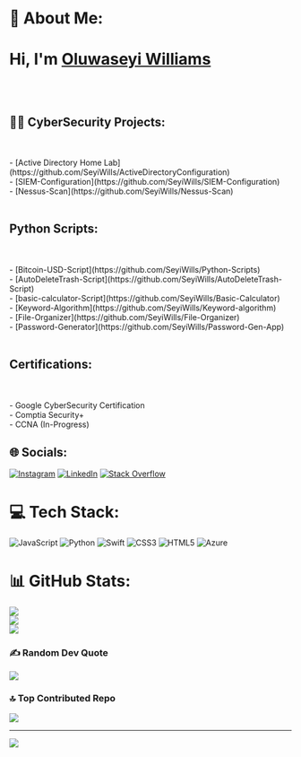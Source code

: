# 💫 About Me:
<h1>Hi, I'm <a href="https://oluwaseyi-williams-website.com/"> Oluwaseyi Williams </a> </h1><br><br><h2>👨‍💻 CyberSecurity Projects:</h2><br><br>- [Active Directory Home Lab](https://github.com/SeyiWills/ActiveDirectoryConfiguration)<br>- [SIEM-Configuration](https://github.com/SeyiWills/SIEM-Configuration)<br>- [Nessus-Scan](https://github.com/SeyiWills/Nessus-Scan)<br><br><h2> Python Scripts: </h2><br><br>- [Bitcoin-USD-Script](https://github.com/SeyiWills/Python-Scripts)<br>- [AutoDeleteTrash-Script](https://github.com/SeyiWills/AutoDeleteTrash-Script)<br>- [basic-calculator-Script](https://github.com/SeyiWills/Basic-Calculator)<br>- [Keyword-Algorithm](https://github.com/SeyiWills/Keyword-algorithm)<br>- [File-Organizer](https://github.com/SeyiWills/File-Organizer)<br>- [Password-Generator](https://github.com/SeyiWills/Password-Gen-App)<br><br><h2> Certifications: </h2><br> <br>- Google CyberSecurity Certification <br>- Comptia Security+<br>- CCNA (In-Progress)


## 🌐 Socials:
[![Instagram](https://img.shields.io/badge/Instagram-%23E4405F.svg?logo=Instagram&logoColor=white)](https://instagram.com/seyiwills) [![LinkedIn](https://img.shields.io/badge/LinkedIn-%230077B5.svg?logo=linkedin&logoColor=white)](https://linkedin.com/in/https://www.linkedin.com/in/oluwaseyi-williams/) [![Stack Overflow](https://img.shields.io/badge/-Stackoverflow-FE7A16?logo=stack-overflow&logoColor=white)](https://stackoverflow.com/users/https://stackoverflow.com/users/5543450/seyi) 

# 💻 Tech Stack:
![JavaScript](https://img.shields.io/badge/javascript-%23323330.svg?style=flat&logo=javascript&logoColor=%23F7DF1E) ![Python](https://img.shields.io/badge/python-3670A0?style=flat&logo=python&logoColor=ffdd54) ![Swift](https://img.shields.io/badge/swift-F54A2A?style=flat&logo=swift&logoColor=white) ![CSS3](https://img.shields.io/badge/css3-%231572B6.svg?style=flat&logo=css3&logoColor=white) ![HTML5](https://img.shields.io/badge/html5-%23E34F26.svg?style=flat&logo=html5&logoColor=white) ![Azure](https://img.shields.io/badge/azure-%230072C6.svg?style=flat&logo=microsoftazure&logoColor=white)
# 📊 GitHub Stats:
![](https://github-readme-stats.vercel.app/api?username=SeyiWills&theme=dark&hide_border=true&include_all_commits=false&count_private=false)<br/>
![](https://github-readme-streak-stats.herokuapp.com/?user=SeyiWills&theme=dark&hide_border=true)<br/>
![](https://github-readme-stats.vercel.app/api/top-langs/?username=SeyiWills&theme=dark&hide_border=true&include_all_commits=false&count_private=false&layout=compact)

### ✍️ Random Dev Quote
![](https://quotes-github-readme.vercel.app/api?type=vetical&theme=radical)

### 🔝 Top Contributed Repo
![](https://github-contributor-stats.vercel.app/api?username=SeyiWills&limit=5&theme=radical&combine_all_yearly_contributions=true)

---
[![](https://visitcount.itsvg.in/api?id=SeyiWills&icon=0&color=0)](https://visitcount.itsvg.in)

<!-- Proudly created with GPRM ( https://gprm.itsvg.in ) -->

<!--


- 👋 Hi, I’m @SeyiWills
- 👀 I’m interested in ...
- 🌱 I’m currently learning ...
- 💞️ I’m looking to collaborate on ...
- 📫 How to reach me ...

<!---
SeyiWills/SeyiWills is a ✨ special ✨ repository because its `README.md` (this file) appears on your GitHub profile.
You can click the Preview link to take a look at your changes.
--->
